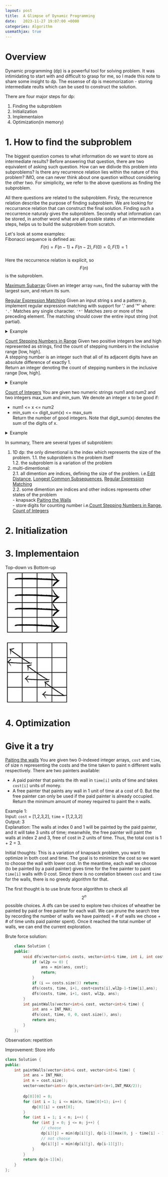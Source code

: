 ```yaml
---
layout: post
title:  A Glimpse of Dynamic Programming
date:   2023-11-27 19:07:00 +0000
categories: Algorithm
usemathjax: true
---
```


# Overview 
Dynamic programming (dp) is a powerful tool for solving problem. It was intimidating to start with and difficult to grasp for me, so I made this note to share some insight to dp. The essense of dp is meomorization - storing intermediate reults which can be used to construct the solution.  

There are four major steps for dp:
1. Finding the subproblem
2. Initialization
3. Implementaion
4. Optimization(in memory) 

# 1. How to find the subproblem
The biggest question comes to what information do we want to store as intermediate results? Before answering that question, there are two equivalent of asking such question. How can we didivde this problem into subproblems? Is there any recurrence relation lies within the nature of this problem? IMO, one can never think about one question without considering the other two. For simiplicity, we refer to the above questions as finding the subproblem.

All there questions are related to the subproblem. Firsly, the recurrence relation describe the purpose of finding subproblem. We are looking for reccurrance relation that can construct the final solution. Finding such a reccurrence naturaly gives the subproblem. Secondly what information can be stored, in another word what are all possble states of an intermediate steps, helps us to build the subproblem from scratch.

Let's look at some examples:  
Fibonacci sequence is defined as: $$ F(n) = F(n−1) + F(n−2), F(0) = 0, F(1) = 1 $$  
Here the reccurrence relation is explicit, so $$ F(n) $$ is the subproblem.  

[Maximum Subarray](https://leetcode.cn/problems/maximum-subarray/) 
Given an integer array `nums`, find the subarray with the largest sum, and return its sum.


[Regular Expression Matching](https://leetcode.com/problems/regular-expression-matching/description/)
Given an input string s and a pattern p, implement regular expression matching with support for '.' and '*' where:
`'.'` Matches any single character.​​​​
`'*'` Matches zero or more of the preceding element.
The matching should cover the entire input string (not partial).
<details> 
<summary> Example </summary>
Input: s = "ab", p = ".*"
Output: true
Explanation: ".*" means "zero or more (*) of any character (.)".
</details>


[Count Stepping Numbers in Range](https://leetcode.com/problems/count-stepping-numbers-in-range/description/) Given two positive integers low and high represented as strings, find the count of stepping numbers in the inclusive range [low, high].  
A stepping number is an integer such that all of its adjacent digits have an absolute difference of exactly 1.  
Return an integer denoting the count of stepping numbers in the inclusive range [low, high].  
<details> 
<summary> Example </summary>
Input: low = "90", high = "101"  
Output: 2  
Explanation: The stepping numbers in the range [90,101] are 98 and 101. There are a total of 2 stepping numbers in the range. Hence, the output is 2
</details>

[Count of Integers](https://leetcode.com/problems/count-of-integers/description/)
You are given two numeric strings num1 and num2 and two integers max_sum and min_sum. We denote an integer x to be good if:  
- num1 <= x <= num2  
- min_sum <= digit_sum(x) <= max_sum    
Return the number of good integers.
Note that digit_sum(x) denotes the sum of the digits of x.
<details> 
<summary> Example </summary>
Input: num1 = "1", num2 = "12", min_sum = 1, max_sum = 8
Output: 11
Explanation: There are 11 integers whose sum of digits lies between 1 and 8 are 1,2,3,4,5,6,7,8,10,11, and 12. Thus, we return 11.
</details>

In summary, There are several types of subproblem:    
1. 1D dp: the only dimentional is the index which represents the size of the problem.
    1.1. the subproblem is the problem itself   
    1.2. the subproblem is a variation of the problem   
2. multi-dimentional:  
    2.1. all dimention are indices, defining the size of the problem. i.e.[Edit Distance](https://leetcode.com/problems/edit-distance/description/), [Longest Common Subsequences](https://leetcode.com/problems/longest-common-subsequence/description/), [Regular Expression Matching](https://leetcode.com/problems/regular-expression-matching/description/)  
    2.2. some dimention are indices and other indices represents other states of the problem  
        - knapsack [Paiting the Walls](https://leetcode.com/problems/painting-the-walls/description/)  
        - store digits for counting number i.e.[Count Stepping Numbers in Range](https://leetcode.com/problems/count-stepping-numbers-in-range/description/), [Count of Integers](https://leetcode.com/problems/count-of-integers/description/)


# 2. Initialization
# 3. Implementaion
Top-down vs Bottom-up   
![bot-up](/assets/img/botup.JPG)  

![bot-up](/assets/img/topdown.JPG)
# 4. Optimization

# Give it a try
[Paiting the walls](https://leetcode.com/problems/painting-the-walls/description/)
You are given two 0-indexed integer arrays, `cost` and `time`, of size n representing the costs and the time taken to paint n different walls respectively. There are two painters available:
- A paid painter that paints the ith wall in `time[i]` units of time and takes `cost[i]` units of money.
- A free painter that paints any wall in 1 unit of time at a cost of 0. But the free painter can only be used if the paid painter is already occupied.
Return the minimum amount of money required to paint the n walls.

Example 1:  
Input: `cost` = [1,2,3,2], `time` = [1,2,3,2]  
Output: 3  
Explanation: The walls at index 0 and 1 will be painted by the paid painter, and it will take 3 units of time; meanwhile, the free painter will paint the walls at index 2 and 3, free of cost in 2 units of time. Thus, the total cost is 1 + 2 = 3.

Initial thoughts: This is a variation of knapsack problem, you want to optimize in both cost and time. The goal is to minimize the cost so we want to choose the wall with lower cost. In the meantime, each wall we choose (to be painted by a paid painter) gives time for the free painter to paint 
`time[i]` walls with 0 cost. Since there is no corelation btween `cost` and `time` for the walls, there is no greedy algorithm for that. 

The first thought is to use brute force algorithm to check all $$ 2^n $$ possible choices. A dfs can be used to explore two choices of wheather be painted by paid or free painter for each wall. We can prune the search tree by recording the number of walls we have painted( = # of walls we chose + # of time units paid painter spent). Once it reached the total number of walls, we can end the current exploration.

Brute force solution:
```c++ 
    class Solution {
    public:
        void dfs(vector<int>& costs, vector<int>& time, int i, int cost, int wl2p, int &ans) {
            if (wl2p <= 0) {
                ans = min(ans, cost);
                return;
            }
            if (i == costs.size()) return;
            dfs(costs, time, i+1, cost+costs[i],wl2p-1-time[i],ans);
            dfs(costs, time, i+1, cost, wl2p, ans);
        }
        int paintWalls(vector<int>& cost, vector<int>& time) {
            int ans = INT_MAX;
            dfs(cost, time, 0, 0, cost.size(), ans);
            return ans;
        }
    };
```


Observation: repetition

Improvement: Store info

```c++
class Solution {
public:
    int paintWalls(vector<int>& cost, vector<int>& time) {
        int ans = INT_MAX;
        int n = cost.size();
        vector<vector<int>> dp(n,vector<int>(n+1,INT_MAX/2));
        
        dp[0][0] = 0;
        for (int i = 1; i <= min(n, time[0]+1); i++) {
            dp[0][i] = cost[0];
        }
        for (int i = 1; i < n; i++) {
            for (int j = 0; j <= n; j++) {
                // choose
                dp[i][j] = min(dp[i][j], dp[i-1][max(0, j - time[i] - 1)] + cost[i]);
                // not choose
                dp[i][j] = min(dp[i][j], dp[i-1][j]);
            } 
        }
        return dp[n-1][n];
    }
};
```